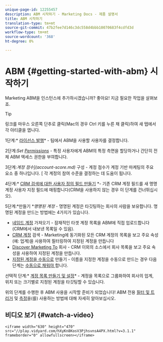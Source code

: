 ```yaml
---
unique-page-id: 12255457
description: ABM 시작하기 - Marketing Docs - 제품 설명서
title: ABM 시작하기
translation-type: tm+mt
source-git-commit: 47b2fee7d146c3dc558d4bbb10070683f4cdfd3d
workflow-type: tm+mt
source-wordcount: '368'
ht-degree: 0%

---
```



# ABM {#getting-started-with-abm} 시작하기

Marketing ABM을 인스턴스에 추가하시겠습니까? 좋아요! 지금 필요한 작업을 살펴보죠.

>[!TIP]
>
>링크를 마우스 오른쪽 단추로 클릭(Mac의 경우 Ctrl 키를 누른 채 클릭)하여 새 탭에서 각 아티클을 엽니다.

1단계:* [라이선스 발행](issue-a-license.md)* - 팀에서 ABM을 사용할 사용자를 결정합니다.

2단계:*Set [Permissions](permissions.md)* - 특정 사용자에게 ABM의 특정 측면을 할당하거나 간단히 전체 ABM 액세스 권한을 부여합니다.

3단계:*계정 점수](account-score.md)* 구성 - 계정 점수가 계정 기반 마케팅의 주요 요소 중 하나입니다. [ 각 계정의 참여 수준을 결정하는 데 도움이 됩니다.

4단계:* [CRM 검색에 대한 사용자 정의 필드 만들기](http://docs.marketo.com/x/1wnG) *- 기존 CRM 계정 필드를 새 명명 계정 사용자 지정 필드에 매핑합니다(CRM을 사용하지 않는 경우 이 단계를 건너뛰십시오).

5단계:*만들기 **명명된 계정* - 명명된 계정은 타깃팅하는 회사의 사람을 보유합니다. 명명된 계정을 만드는 방법에는 4가지가 있습니다.

* [네임드 계정](../../../product-docs/account-based-marketing/target/named-accounts/import-named-accounts.md)  가져오기 - 잠재적인 타겟 계정 목록을 ABM에 직접 업로드합니다(CRM에서 내보낸 목록일 수 있음).
* [CRM 계정](http://docs.marketo.com/display/DOCS/Discover+Accounts#DiscoverAccounts-DiscoverCRMAccounts)  검색 - Marketing에 동기화된 모든 CRM 계정의 목록을 보고 주요 속성(예: 업계)을 사용하여 필터링하여 지정된 계정을 만듭니다
* [Discover Marketing To](http://docs.marketo.com/display/DOCS/Discover+Accounts#DiscoverAccounts-DiscoverMarketoCompanies)  회사 - CRM 이외의 소스에서 회사 목록을 보고 주요 속성을 사용하여 지정된 계정을 만듭니다.
* [지정된 계정을 수동으로](http://docs.marketo.com/display/DOCS/Create+a+Named+Account)  만들기 - 이름을 지정한 계정을 수동으로 만드는 경우 다음 단계는  [수동으로 채워야 ](http://docs.marketo.com/display/DOCS/Add+People+to+a+Named+Account) 합니다.

선택적 단계:* [계정 목록 만들기 및 설정](http://docs.marketo.com/display/DOCS/Account+Lists#AccountLists-CreateaNewAccountList)* - 계정을 목록으로 그룹화하여 회사의 업계, 위치 또는 크기별로 지정된 계정을 타깃팅할 수 있습니다.

위의 단계를 수행한 후 ABM 사용을 시작할 준비가 되었습니다! ABM 전용 [필터 및 트리거](http://docs.marketo.com/display/DOCS/Engage) 및 [측정](http://docs.marketo.com/display/DOCS/Measure)을(를) 사용하는 방법에 대해 자세히 알아보십시오.

## 비디오 보기 {#watch-a-video}

`<iframe width="630" height="470" src="//play.vidyard.com/hXyKn8KosV3PjhsvnsA4PX.html?v=3.1.1" frameborder="0" allowfullscreen></iframe>`